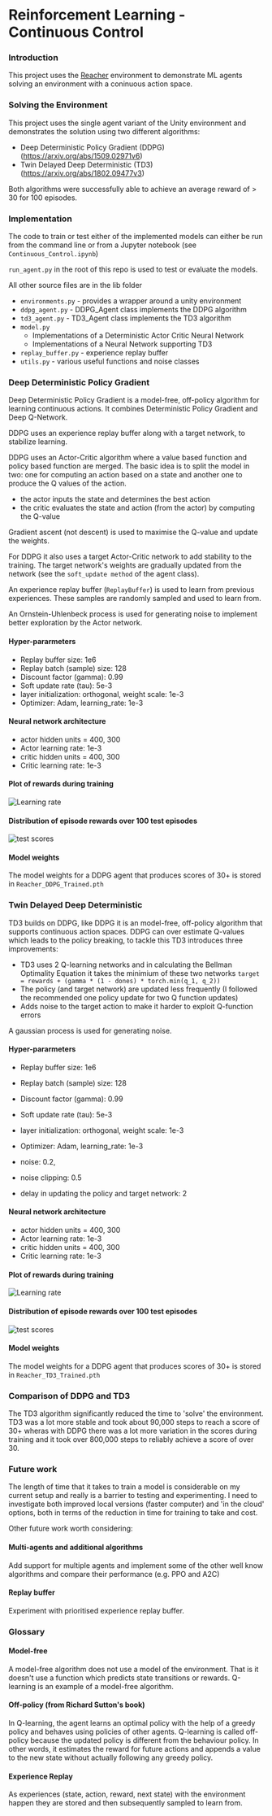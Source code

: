 [image1]: https://raw.githubusercontent.com/markmelling/rl_continuous_control/main/ddpg_learning_rate.png
[image2]: https://raw.githubusercontent.com/markmelling/rl_continuous_control/main/td3_learning_rate.png 
[image3]: https://raw.githubusercontent.com/markmelling/rl_continuous_control/main/ddpg_test_scores.png
[image4]: https://raw.githubusercontent.com/markmelling/rl_continuous_control/main/td3_test_scores.png

# Reinforcement Learning - Continuous Control

### Introduction

This project uses the [Reacher](https://github.com/Unity-Technologies/ml-agents/blob/master/docs/Learning-Environment-Examples.md#reacher) environment to demonstrate ML agents solving an environment with a coninuous action space.


### Solving the Environment

This project uses the single agent variant of the Unity environment and demonstrates the solution using two different algorithms:
- Deep Deterministic Policy Gradient (DDPG) (https://arxiv.org/abs/1509.02971v6)
- Twin Delayed Deep Deterministic (TD3) (https://arxiv.org/abs/1802.09477v3)

Both algorithms were successfully able to achieve an average reward of > 30 for 100 episodes.


### Implementation

The code to train or test either of the implemented models can either be run from the command line or from a Jupyter notebook (see `Continuous_Control.ipynb`)

`run_agent.py` in the root of this repo is used to test or evaluate the models.

All other source files are in the lib folder

- `environments.py` - provides a wrapper around a unity environment
- `ddpg_agent.py` - DDPG_Agent class implements the DDPG algorithm
- `td3_agent.py` - TD3_Agent class implements the TD3 algorithm
- `model.py` 
  - Implementations of a Deterministic Actor Critic Neural Network 
  - Implementations of a Neural Network supporting TD3
- `replay_buffer.py` - experience replay buffer
- `utils.py` - various useful functions and noise classes


### Deep Deterministic Policy Gradient
Deep Deterministic Policy Gradient is a model-free, off-policy algorithm for learning continuous actions. It combines Deterministic Policy Gradient and Deep Q-Network. 

DDPG uses an experience replay buffer along with a target network, to stabilize learning.

DDPG uses an Actor-Critic algorithm where a value based function and policy based function are merged.
The basic idea is to split the model in two: one for computing an action based on a state and another one to produce the Q values of the action.


- the actor inputs the state and determines the best action
- the critic evaluates the state and action (from the actor) by computing the Q-value 
     
Gradient ascent (not descent) is used to maximise the Q-value and update the weights.

For DDPG it also uses a target Actor-Critic network to add stability to the training. The target network's weights are gradually updated from the network (see the `soft_update method` of the agent class).

An experience replay buffer (`ReplayBuffer`) is used to learn from previous experiences. These samples are randomly sampled and used to learn from.

An Ornstein-Uhlenbeck process is used for generating noise to implement better exploration by the Actor network.


#### Hyper-pararmeters

- Replay buffer size: 1e6
- Replay batch (sample) size:  128 
- Discount factor (gamma): 0.99
- Soft update rate (tau): 5e-3
- layer initialization: orthogonal,  weight scale: 1e-3 
- Optimizer: Adam, learning_rate: 1e-3

#### Neural network architecture
- actor hidden units = 400, 300
- Actor learning rate: 1e-3
- critic hidden units = 400, 300
- Critic learning rate: 1e-3

#### Plot of rewards during training
![Learning rate][image1]


#### Distribution of episode rewards over 100 test episodes
![test scores][image3]

#### Model weights
The model weights for a DDPG agent that produces scores of 30+ is stored in `Reacher_DDPG_Trained.pth`


### Twin Delayed Deep Deterministic 
TD3 builds on DDPG, like DDPG it is an model-free, off-policy algorithm that supports continuous action spaces. DDPG can over estimate Q-values which leads to the policy breaking, to tackle this TD3 introduces three improvements:
- TD3 uses 2 Q-learning networks and in calculating the Bellman Optimality Equation it takes the minimium of these two networks `target = rewards + (gamma * (1 - dones) * torch.min(q_1, q_2))`
- The policy (and target network) are updated less frequently (I followed the recommended one policy update for two Q function updates)
- Adds noise to the target action to make it harder to exploit Q-function errors

A gaussian process is used for generating noise.

#### Hyper-pararmeters

- Replay buffer size: 1e6
- Replay batch (sample) size:  128 
- Discount factor (gamma): 0.99
- Soft update rate (tau): 5e-3
- layer initialization: orthogonal,  weight scale: 1e-3 
- Optimizer: Adam, learning_rate: 1e-3

- noise: 0.2,
- noise clipping: 0.5
- delay in updating the policy and target network: 2

#### Neural network architecture
- actor hidden units = 400, 300
- Actor learning rate: 1e-3
- critic hidden units = 400, 300
- Critic learning rate: 1e-3

#### Plot of rewards during training
![Learning rate][image2]

#### Distribution of episode rewards over 100 test episodes
![test scores][image4]

#### Model weights
The model weights for a DDPG agent that produces scores of 30+ is stored in `Reacher_TD3_Trained.pth`


### Comparison of DDPG and TD3
The TD3 algorithm significantly reduced the time to 'solve' the environment. TD3 was a lot more stable and took about 90,000 steps to reach a score of 30+ wheras with DDPG there was a lot more variation in the scores during training and it took over 800,000 steps to reliably achieve a score of over 30.


### Future work
The length of time that it takes to train a model is considerable on my current setup and really is a barrier to testing and experimenting. I need to investigate both improved local versions (faster computer) and 'in the cloud' options, both in terms of the reduction in time for training to take and cost.

Other future work worth considering:
#### Multi-agents and additional algorithms
Add support for multiple agents and implement some of the other well know algorithms and compare their performance (e.g. PPO and A2C)

#### Replay buffer
Experiment with prioritised experience replay buffer.


### Glossary 

#### Model-free
A model-free algorithm does not use a model of the environment. That is it doesn't use a function which predicts state transitions or rewards.
Q-learning is an example of a model-free algorithm.
#### Off-policy (from Richard Sutton's book)
In Q-learning, the agent learns an optimal policy with the help of a greedy policy and behaves using policies of other agents. Q-learning is called off-policy because the updated policy is different from the behaviour policy. In other words, it estimates the reward for future actions and appends a value to the new state without actually following any greedy policy.
#### Experience Replay
As experiences (state, action, reward, next state) with the environment happen they are stored and then subsequently sampled to learn from.
